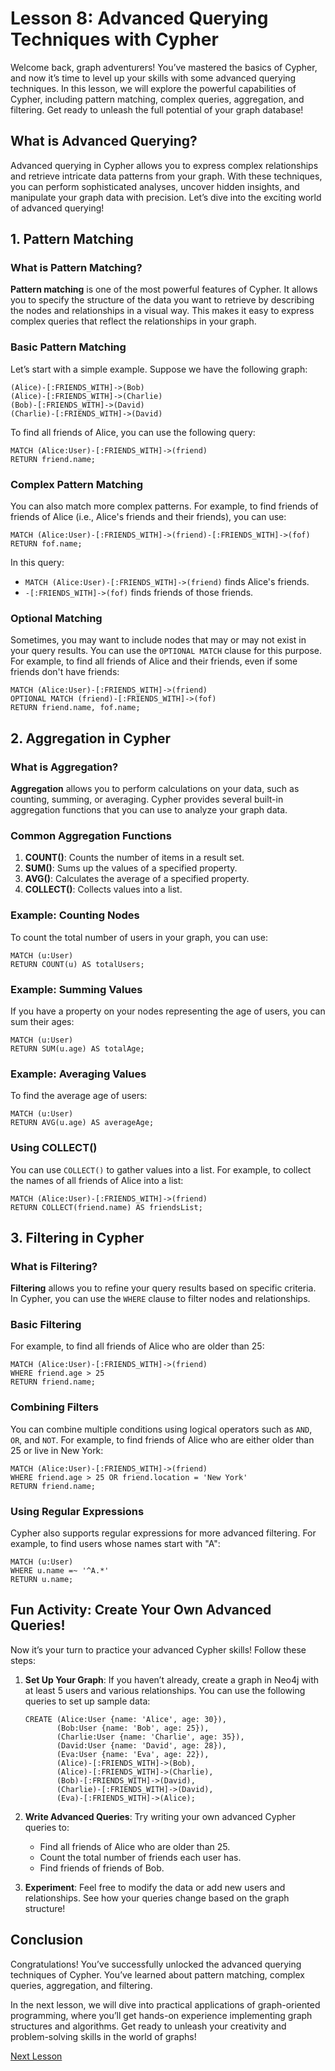 # Lesson 8: Advanced Querying Techniques with Cypher

Welcome back, graph adventurers! You’ve mastered the basics of Cypher, and now it’s time to level up your skills with some advanced querying techniques. In this lesson, we will explore the powerful capabilities of Cypher, including pattern matching, complex queries, aggregation, and filtering. Get ready to unleash the full potential of your graph database!

## What is Advanced Querying?

Advanced querying in Cypher allows you to express complex relationships and retrieve intricate data patterns from your graph. With these techniques, you can perform sophisticated analyses, uncover hidden insights, and manipulate your graph data with precision. Let’s dive into the exciting world of advanced querying!

## 1. Pattern Matching

### What is Pattern Matching?

**Pattern matching** is one of the most powerful features of Cypher. It allows you to specify the structure of the data you want to retrieve by describing the nodes and relationships in a visual way. This makes it easy to express complex queries that reflect the relationships in your graph.

### Basic Pattern Matching

Let’s start with a simple example. Suppose we have the following graph:

```
(Alice)-[:FRIENDS_WITH]->(Bob)
(Alice)-[:FRIENDS_WITH]->(Charlie)
(Bob)-[:FRIENDS_WITH]->(David)
(Charlie)-[:FRIENDS_WITH]->(David)
```

To find all friends of Alice, you can use the following query:

```cypher
MATCH (Alice:User)-[:FRIENDS_WITH]->(friend)
RETURN friend.name;
```

### Complex Pattern Matching

You can also match more complex patterns. For example, to find friends of friends of Alice (i.e., Alice's friends and their friends), you can use:

```cypher
MATCH (Alice:User)-[:FRIENDS_WITH]->(friend)-[:FRIENDS_WITH]->(fof)
RETURN fof.name;
```

In this query:
- `MATCH (Alice:User)-[:FRIENDS_WITH]->(friend)` finds Alice's friends.
- `-[:FRIENDS_WITH]->(fof)` finds friends of those friends.

### Optional Matching

Sometimes, you may want to include nodes that may or may not exist in your query results. You can use the `OPTIONAL MATCH` clause for this purpose. For example, to find all friends of Alice and their friends, even if some friends don't have friends:

```cypher
MATCH (Alice:User)-[:FRIENDS_WITH]->(friend)
OPTIONAL MATCH (friend)-[:FRIENDS_WITH]->(fof)
RETURN friend.name, fof.name;
```

## 2. Aggregation in Cypher

### What is Aggregation?

**Aggregation** allows you to perform calculations on your data, such as counting, summing, or averaging. Cypher provides several built-in aggregation functions that you can use to analyze your graph data.

### Common Aggregation Functions

1. **COUNT()**: Counts the number of items in a result set.
2. **SUM()**: Sums up the values of a specified property.
3. **AVG()**: Calculates the average of a specified property.
4. **COLLECT()**: Collects values into a list.

### Example: Counting Nodes

To count the total number of users in your graph, you can use:

```cypher
MATCH (u:User)
RETURN COUNT(u) AS totalUsers;
```

### Example: Summing Values

If you have a property on your nodes representing the age of users, you can sum their ages:

```cypher
MATCH (u:User)
RETURN SUM(u.age) AS totalAge;
```

### Example: Averaging Values

To find the average age of users:

```cypher
MATCH (u:User)
RETURN AVG(u.age) AS averageAge;
```

### Using COLLECT()

You can use `COLLECT()` to gather values into a list. For example, to collect the names of all friends of Alice into a list:

```cypher
MATCH (Alice:User)-[:FRIENDS_WITH]->(friend)
RETURN COLLECT(friend.name) AS friendsList;
```

## 3. Filtering in Cypher

### What is Filtering?

**Filtering** allows you to refine your query results based on specific criteria. In Cypher, you can use the `WHERE` clause to filter nodes and relationships.

### Basic Filtering

For example, to find all friends of Alice who are older than 25:

```cypher
MATCH (Alice:User)-[:FRIENDS_WITH]->(friend)
WHERE friend.age > 25
RETURN friend.name;
```

### Combining Filters

You can combine multiple conditions using logical operators such as `AND`, `OR`, and `NOT`. For example, to find friends of Alice who are either older than 25 or live in New York:

```cypher
MATCH (Alice:User)-[:FRIENDS_WITH]->(friend)
WHERE friend.age > 25 OR friend.location = 'New York'
RETURN friend.name;
```

### Using Regular Expressions

Cypher also supports regular expressions for more advanced filtering. For example, to find users whose names start with "A":

```cypher
MATCH (u:User)
WHERE u.name =~ '^A.*'
RETURN u.name;
```

## Fun Activity: Create Your Own Advanced Queries!

Now it’s your turn to practice your advanced Cypher skills! Follow these steps:

1. **Set Up Your Graph**: If you haven’t already, create a graph in Neo4j with at least 5 users and various relationships. You can use the following queries to set up sample data:

   ```cypher
   CREATE (Alice:User {name: 'Alice', age: 30}),
          (Bob:User {name: 'Bob', age: 25}),
          (Charlie:User {name: 'Charlie', age: 35}),
          (David:User {name: 'David', age: 28}),
          (Eva:User {name: 'Eva', age: 22}),
          (Alice)-[:FRIENDS_WITH]->(Bob),
          (Alice)-[:FRIENDS_WITH]->(Charlie),
          (Bob)-[:FRIENDS_WITH]->(David),
          (Charlie)-[:FRIENDS_WITH]->(David),
          (Eva)-[:FRIENDS_WITH]->(Alice);
   ```

2. **Write Advanced Queries**: Try writing your own advanced Cypher queries to:
   - Find all friends of Alice who are older than 25.
   - Count the total number of friends each user has.
   - Find friends of friends of Bob.

3. **Experiment**: Feel free to modify the data or add new users and relationships. See how your queries change based on the graph structure!

## Conclusion

Congratulations! You’ve successfully unlocked the advanced querying techniques of Cypher. You’ve learned about pattern matching, complex queries, aggregation, and filtering. 

In the next lesson, we will dive into practical applications of graph-oriented programming, where you’ll get hands-on experience implementing graph structures and algorithms. Get ready to unleash your creativity and problem-solving skills in the world of graphs!

[Next Lesson](./09_introduction_to_gremlin_and_other_query_languages.md)